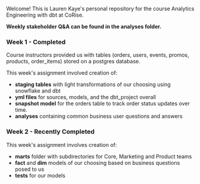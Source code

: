 Welcome! This is Lauren Kaye's personal repository for the course Analytics Engineering with dbt at CoRise.

**Weekly stakeholder Q&A can be found in the analyses folder.**

### Week 1 - Completed

Course instructors provided us with tables (orders, users, events, promos, products, order_items) stored on a postgres database.

This week's assignment involved creation of:
- **staging tables** with light transformations of our choosing using snowflake and dbt
- **yml files** for sources, models, and the dbt_project overall
- **snapshot model** for the orders table to track order status updates over time.
- **analyses** containing common business user questions and answers

### Week 2 - Recently Completed

This week's assignment involves creation of:
- **marts** folder with subdirectories for Core, Marketing and Product teams
- **fact** and **dim** models of our choosing based on business questions posed to us
- **tests** for our models
